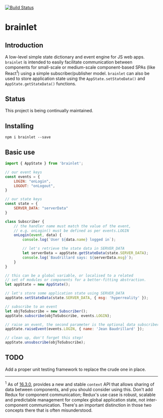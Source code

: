 [![Build Status](https://travis-ci.org/yottaawesome/brainlet.svg?branch=master)](https://travis-ci.org/yottaawesome/brainlet)

# brainlet

## Introduction

A low-level simple state dictionary and event engine for JS web apps. `brainlet` is intended to easily facilitate communication between components for small-scale or medium-scale component-based SPAs (like React<sup>1</sup>) using a simple subscriber/publisher model. `brainlet` can also be used to store application state using the `AppState.setStateData()` and `AppState.getStateData()` functions.

## Status

This project is being continually maintained.

## Installing

`npm i brainlet --save`

## Basic use

```javascript
import { AppState } from 'brainlet';

// our event keys
const events = {
    LOGIN: "onLogin",
    LOGOUT: "onLogout",
}

// our state keys
const state = {
    SERVER_DATA: "serverData"
}

class Subscriber {
    // the handler name must match the value of the event,
    // e.g. onLogin() must be defined as per events.LOGIN
    onLogin(event, data) {
        console.log(`User ${data.name} logged in`);

        // let's retrieve the state data in SERVER_DATA
        let serverData = appState.getStateData(state.SERVER_DATA);
        console.log(`Baudrillard says: ${serverData.msg}`);
    }
}

// this can be a global variable, or localised to a related
// set of modules or components for a better-fitting abstraction.
let appState = new AppState();

// let's store some application state using SERVER_DATA
appState.setStateData(state.SERVER_DATA, { msg: 'hyperreality' });

// subscribe to an event
let objToSubscribe = new Subscriber();
appState.subscribe(objToSubscribe, events.LOGIN);

// raise an event, the second parameter is the optional data subscribers will receive
appState.raiseEvent(events.LOGIN, { name: 'Jean Baudrillard' });

// clean up, don't forget this step!
appState.unsubscribe(objToSubscribe);
```

## TODO

Add a proper unit testing framework to replace the crude one in place.

<hr />

<sup>1</sup> As of [16.3.0](https://reactjs.org/blog/2018/03/29/react-v-16-3.html), provides a new and stable `context` API that allows sharing of data between components, and you should consider using this. Don't add Redux for component communication; Redux's use case is robust, scalable and predictable management for complex global application state, not inter-component communication. There's an important distinction in those two concepts there that is often misunderstood.
